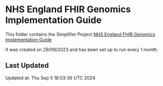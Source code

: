 # NHS England FHIR Genomics Implementation Guide
This folder contains the Simplifier Project [NHS England FHIR Genomics Implementation Guide](https://simplifier.net/nhs-digital-fhir-genomics-implementation-guide)

It was created on 29/09/2023 and has been set up to run every 1 month.

## Last Updated

Updated at: Thu Sep  5 18:03:36 UTC 2024
